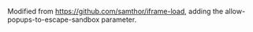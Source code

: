Modified from https://github.com/samthor/iframe-load, adding the allow-popups-to-escape-sandbox parameter.